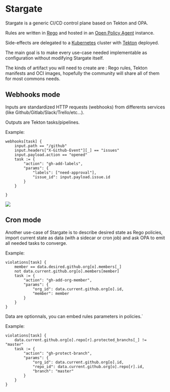 # Stargate

Stargate is a generic CI/CD control plane based on Tekton and OPA.

Rules are written in [Rego](https://www.openpolicyagent.org/docs/latest/how-do-i-write-policies/) and hosted in an [Open Policy Agent](https://www.openpolicyagent.org/) instance.

Side-effects are delegated to a [Kubernetes](https://kubernetes.io/) cluster with [Tekton](https://github.com/tektoncd/pipeline) deployed.

The main goal is to make every use-case needed implementable as configuration without modifying Stargate itself.

The kinds of artifact you will need to create are : Rego rules, Tekton manifests and OCI images, hopefully the community will share all of them for most commons needs.

## Webhooks mode

Inputs are standardized HTTP requests (webhooks) from differents services (like Github/Gitlab/Slack/Trello/etc...).

Outputs are Tekton tasks/pipelines.

Example:
```
webhooks[task] {
    input.path == "/github"
    input.headers["X-Github-Event"][_] == "issues"
    input.payload.action == "opened"
    task := {
        "action": "gh-add-labels",
        "params": {
            "labels": ["need-approval"],
            "issue_id": input.payload.issue.id
        }
    }

}
```

![](https://i.imgur.com/vTfzA19.png)

## Cron mode

Another use-case of Stargate is to describe desired state as Rego policies, import current state as data (with a sidecar or cron job) and ask OPA to emit all needed tasks to converge.

Example:
```
violations[task] {
    member == data.desired.github.org[o].members[_]
    not data.current.github.org[o].members[member]
    task := {
        "action": "gh-add-org-member",
        "params": {
            "org_id": data.current.github.org[o].id,
            "member": member
        }
    }
}
```

Data are optionnals, you can embed rules parameters in policies.`

Example:
```
violations[task] {
    data.current.github.org[o].repo[r].protected_branchs[_] != "master"
    task := {
        "action": "gh-protect-branch",
        "params": {
            "org_id": data.current.github.org[o].id,
            "repo_id": data.current.github.org[o].repo[r].id,
            "branch": "master"
        }
    }
}
```
